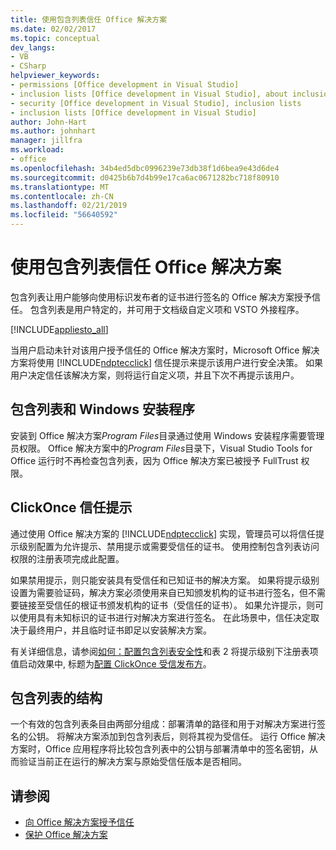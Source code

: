 ```yaml
---
title: 使用包含列表信任 Office 解决方案
ms.date: 02/02/2017
ms.topic: conceptual
dev_langs:
- VB
- CSharp
helpviewer_keywords:
- permissions [Office development in Visual Studio]
- inclusion lists [Office development in Visual Studio], about inclusion lists
- security [Office development in Visual Studio], inclusion lists
- inclusion lists [Office development in Visual Studio]
author: John-Hart
ms.author: johnhart
manager: jillfra
ms.workload:
- office
ms.openlocfilehash: 34b4ed5dbc0996239e73db38f1d6bea9e43d6de4
ms.sourcegitcommit: d0425b6b7d4b99e17ca6ac0671282bc718f80910
ms.translationtype: MT
ms.contentlocale: zh-CN
ms.lasthandoff: 02/21/2019
ms.locfileid: "56640592"
---
```

# <a name="trust-office-solutions-by-using-inclusion-lists"></a>使用包含列表信任 Office 解决方案
  包含列表让用户能够向使用标识发布者的证书进行签名的 Office 解决方案授予信任。 包含列表是用户特定的，并可用于文档级自定义项和 VSTO 外接程序。

 [!INCLUDE[appliesto_all](../vsto/includes/appliesto-all-md.md)]

 当用户启动未针对该用户授予信任的 Office 解决方案时，Microsoft Office 解决方案将使用 [!INCLUDE[ndptecclick](../vsto/includes/ndptecclick-md.md)] 信任提示来提示该用户进行安全决策。 如果用户决定信任该解决方案，则将运行自定义项，并且下次不再提示该用户。

## <a name="inclusion-list-and-windows-installer"></a>包含列表和 Windows 安装程序
 安装到 Office 解决方案*Program Files*目录通过使用 Windows 安装程序需要管理员权限。 Office 解决方案中的*Program Files*目录下，Visual Studio Tools for Office 运行时不再检查包含列表，因为 Office 解决方案已被授予 FullTrust 权限。

## <a name="clickonce-trust-prompt"></a>ClickOnce 信任提示
 通过使用 Office 解决方案的 [!INCLUDE[ndptecclick](../vsto/includes/ndptecclick-md.md)] 实现，管理员可以将信任提示级别配置为允许提示、禁用提示或需要受信任的证书。 使用控制包含列表访问权限的注册表项完成此配置。

 如果禁用提示，则只能安装具有受信任和已知证书的解决方案。 如果将提示级别设置为需要验证码，解决方案必须使用来自已知颁发机构的证书进行签名，但不需要链接至受信任的根证书颁发机构的证书（受信任的证书）。 如果允许提示，则可以使用具有未知标识的证书进行对解决方案进行签名。 在此场景中，信任决定取决于最终用户，并且临时证书即足以安装解决方案。

 有关详细信息，请参阅[如何：配置包含列表安全性](../vsto/how-to-configure-inclusion-list-security.md)和表 2 将提示级别下注册表项值启动效果中, 标题为[配置 ClickOnce 受信发布方](http://go.microsoft.com/fwlink/?LinkId=94774)。

## <a name="structure-of-the-inclusion-list"></a>包含列表的结构
 一个有效的包含列表条目由两部分组成：部署清单的路径和用于对解决方案进行签名的公钥。 将解决方案添加到包含列表后，则将其视为受信任。 运行 Office 解决方案时，Office 应用程序将比较包含列表中的公钥与部署清单中的签名密钥，从而验证当前正在运行的解决方案与原始受信任版本是否相同。

## <a name="see-also"></a>请参阅
- [向 Office 解决方案授予信任](../vsto/granting-trust-to-office-solutions.md)
- [保护 Office 解决方案](../vsto/securing-office-solutions.md)
